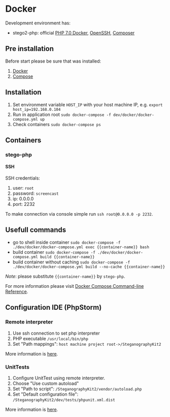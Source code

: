 Docker
======

Development environment has:

* stego2-php: official [PHP 7.0 Docker](https://hub.docker.com/_/php/), [OpenSSH](https://www.openssh.com/), [Composer](https://getcomposer.org/)

Pre installation
----------------
Before start please be sure that was installed:

1. [Docker](https://docs.docker.com/engine/installation/)
2. [Compose](https://docs.docker.com/compose/install/)

Installation
------------
1. Set environment variable `HOST_IP` with your host machine IP, e.g. `export host_ip=192.168.0.104`
2. Run in application root `sudo docker-compose -f dev/docker/docker-compose.yml up`
3. Check containers `sudo docker-compose ps`

Containers
----------

### stego-php

#### SSH
SSH credentials:

1. user: `root`
2. password: `screencast`
3. ip: 0.0.0.0
4. port: 2232

To make connection via console simple run `ssh root@0.0.0.0 -p 2232`.

Usefull commands
----------------

* go to shell inside container `sudo docker-compose -f ./dev/docker/docker-compose.yml exec {{container-name}} bash`
* build container `sudo docker-compose -f ./dev/docker/docker-compose.yml build {{container-name}}`
* build container without caching `sudo docker-compose -f ./dev/docker/docker-compose.yml build --no-cache {{container-name}}`

_Note_: please substitute `{{container-name}}` by `stego-php`.

For more information please visit [Docker Compose Command-line Reference](https://docs.docker.com/compose/reference/).

Configuration IDE (PhpStorm)
---------------------------- 
### Remote interpreter
1. Use ssh connection to set php interpreter
2. PHP executable `/usr/local/bin/php`
3. Set "Path mappings": `host machine project root->/SteganographyKit2`

More information is [here](https://confluence.jetbrains.com/display/PhpStorm/Working+with+Remote+PHP+Interpreters+in+PhpStorm).

### UnitTests
1. Configure UnitTest using remote interpreter. 
2. Choose "Use custom autoload"
3. Set "Path to script": `/SteganographyKit2/vendor/autoload.php`
4. Set "Default configuration file": `/SteganographyKit2/dev/tests/phpunit.xml.dist`

More information is [here](https://confluence.jetbrains.com/display/PhpStorm/Running+PHPUnit+tests+over+SSH+on+a+remote+server+with+PhpStorm).
